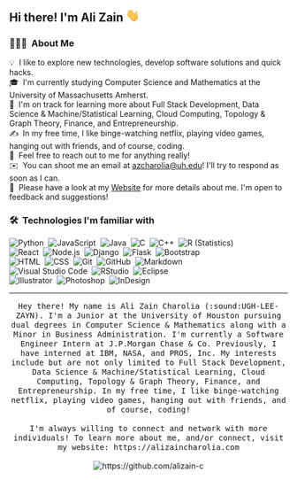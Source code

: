 <!-- <p style="margin: auto" align="center">
</p>
 -->

## Hi there! I'm Ali Zain <img src="https://github.com/alizain-c/alizain-c/blob/main/assets/wave.gif" width="25px">

### 👨🏻‍💻 &nbsp;About Me

💡 &nbsp;I like to explore new technologies, develop software solutions and quick hacks.\
🎓 &nbsp;I'm currently studying Computer Science and Mathematics at the University of Massachusetts Amherst.\
🌱 &nbsp;I'm on track for learning more about Full Stack Development, Data Science & Machine/Statistical Learning, Cloud Computing, Topology & Graph Theory, Finance, and Entrepreneurship.\
✍️ &nbsp;In my free time, I like binge-watching netflix, playing video games, hanging out with friends, and of course, coding.\
💬 &nbsp;Feel free to reach out to me for anything really!\
✉️ &nbsp;You can shoot me an email at azcharolia@uh.edu! I'll try to respond as soon as I can.\
📄 &nbsp;Please have a look at my [Website](https://www.alizaincharolia.com) for more details about me. I'm open to feedback and suggestions!

### 🛠 &nbsp;Technologies I'm familiar with

![Python](https://img.shields.io/badge/-Python-05122A?style=flat&logo=python)&nbsp;
![JavaScript](https://img.shields.io/badge/-JavaScript-05122A?style=flat&logo=javascript)&nbsp;
![Java](https://img.shields.io/badge/-Java-05122A?style=flat&logo=Java&logoColor=FFA518)&nbsp;
![C](https://img.shields.io/badge/-C-05122A?style=flat&logo=C&logoColor=A8B9CC)&nbsp;
![C++](https://img.shields.io/badge/-C++-05122A?style=flat&logo=C%2B%2B&logoColor=00599C)&nbsp;
![R (Statistics)](https://img.shields.io/badge/-R-05122A?style=flat&logo=R&logoColor=276DC3)\
![React](https://img.shields.io/badge/-React-05122A?style=flat&logo=react)&nbsp;
![Node.js](https://img.shields.io/badge/-Node.js-05122A?style=flat&logo=node.js)&nbsp;
![Django](https://img.shields.io/badge/-Django-05122A?style=flat&logo=django&logoColor=092E20)&nbsp;
![Flask](https://img.shields.io/badge/-Flask-05122A?style=flat&logo=flask)&nbsp;
![Bootstrap](https://img.shields.io/badge/-Bootstrap-05122A?style=flat&logo=bootstrap&logoColor=563D7C)\
![HTML](https://img.shields.io/badge/-HTML-05122A?style=flat&logo=HTML5)&nbsp;
![CSS](https://img.shields.io/badge/-CSS-05122A?style=flat&logo=CSS3&logoColor=1572B6)&nbsp;
![Git](https://img.shields.io/badge/-Git-05122A?style=flat&logo=git)&nbsp;
![GitHub](https://img.shields.io/badge/-GitHub-05122A?style=flat&logo=github)&nbsp;
![Markdown](https://img.shields.io/badge/-Markdown-05122A?style=flat&logo=markdown)\
![Visual Studio Code](https://img.shields.io/badge/-Visual%20Studio%20Code-05122A?style=flat&logo=visual-studio-code&logoColor=007ACC)&nbsp;
![RStudio](https://img.shields.io/badge/-RStudio-05122A?style=flat&logo=rstudio)&nbsp;
![Eclipse](https://img.shields.io/badge/-Eclipse-05122A?style=flat&logo=eclipse-ide&logoColor=2C2255)\
![Illustrator](https://img.shields.io/badge/-Illustrator-05122A?style=flat&logo=adobe-illustrator)&nbsp;
![Photoshop](https://img.shields.io/badge/-Photoshop-05122A?style=flat&logo=adobe-photoshop)&nbsp;
![InDesign](https://img.shields.io/badge/-InDesign-05122A?style=flat&logo=adobe-indesign)

<hr/>
<p align = "center">
  <samp>
   Hey there! My name is Ali Zain Charolia (:sound:UGH-LEE-ZAYN). I'm a Junior at the University of Houston pursuing dual degrees in Computer Science & Mathematics along with a Minor in Business Administration. I'm currently a Software Engineer Intern at J.P.Morgan Chase & Co. Previously, I have interned at IBM, NASA, and PROS, Inc. My interests include but are not only limited to Full Stack Development, Data Science & Machine/Statistical Learning, Cloud Computing, Topology & Graph Theory, Finance, and Entrepreneurship. In my free time, I like binge-watching netflix, playing video games, hanging out with friends, and of course, coding! 
   </samp>
  <br/><br/>
  <samp>
    I'm always willing to connect and network with more individuals! To learn more about me, and/or connect, visit my website: https://alizaincharolia.com
  </samp>
  <br/><br/>
  <img src="https://komarev.com/ghpvc/?username=alizain-c&style=for-the-badge" alt="https://github.com/alizain-c" />
</p>
